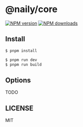 # @naily/core

[![NPM version](https://img.shields.io/npm/v/@naily/core.svg?style=flat)](https://npmjs.org/package/@naily/core)
[![NPM downloads](http://img.shields.io/npm/dm/@naily/core.svg?style=flat)](https://npmjs.org/package/@naily/core)

## Install

```bash
$ pnpm install
```

```bash
$ pnpm run dev
$ pnpm run build
```

## Options

TODO

## LICENSE

MIT
